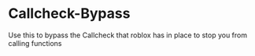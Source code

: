 # Callcheck-Bypass
Use this to bypass the Callcheck that roblox has in place to stop you from calling functions
